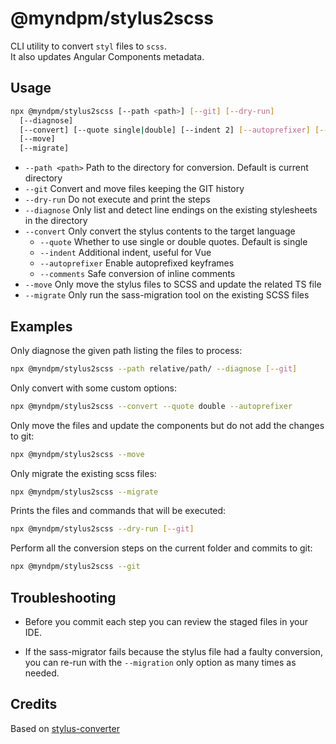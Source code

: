 # @myndpm/stylus2scss

CLI utility to convert `styl` files to `scss`.  
It also updates Angular Components metadata.

## Usage

```bash
npx @myndpm/stylus2scss [--path <path>] [--git] [--dry-run]
  [--diagnose]
  [--convert] [--quote single|double] [--indent 2] [--autoprefixer] [--sign-comments]
  [--move]
  [--migrate]
```

- `--path <path>` Path to the directory for conversion. Default is current directory
- `--git` Convert and move files keeping the GIT history
- `--dry-run` Do not execute and print the steps
- `--diagnose` Only list and detect line endings on the existing stylesheets in the directory
- `--convert` Only convert the stylus contents to the target language
  - `--quote` Whether to use single or double quotes. Default is single
  - `--indent` Additional indent, useful for Vue
  - `--autoprefixer` Enable autoprefixed keyframes
  - `--comments` Safe conversion of inline comments
- `--move` Only move the stylus files to SCSS and update the related TS file
- `--migrate` Only run the sass-migration tool on the existing SCSS files

## Examples

Only diagnose the given path listing the files to process:

```bash
npx @myndpm/stylus2scss --path relative/path/ --diagnose [--git]
```

Only convert with some custom options:

```bash
npx @myndpm/stylus2scss --convert --quote double --autoprefixer
```

Only move the files and update the components but do not add the changes to git:

```bash
npx @myndpm/stylus2scss --move
```

Only migrate the existing scss files:

```bash
npx @myndpm/stylus2scss --migrate
```

Prints the files and commands that will be executed:

```bash
npx @myndpm/stylus2scss --dry-run [--git]
```

Perform all the conversion steps on the current folder and commits to git:

```bash
npx @myndpm/stylus2scss --git
```

## Troubleshooting

- Before you commit each step you can review the staged files in your IDE.

- If the sass-migrator fails because the stylus file had a faulty conversion,
  you can re-run with the `--migration` only option as many times as needed.

## Credits

Based on [stylus-converter](https://github.com/txs1992/stylus-converter)
